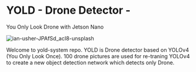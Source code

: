# YOLD - Drone Detector -
You Only Look Drone with Jetson Nano

![ian-usher-JPAfSd_acI8-unsplash](https://user-images.githubusercontent.com/79794586/109420853-e1704580-7a17-11eb-8e66-47ff49b930a5.jpg)

Welcome to yold-system repo.
YOLD is Drone detector based on YOLOv4 (You Only Look Once).
100 drone pictures are used for re-traning YOLOv4 to create a new object detection network which detects only Drone.

